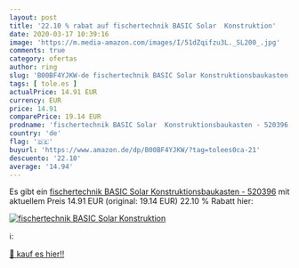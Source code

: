 ```yaml
---
layout: post
title: '22.10 % rabat auf fischertechnik BASIC Solar  Konstruktion'
date: 2020-03-17 10:39:16
image: 'https://m.media-amazon.com/images/I/51dZqifzu3L._SL200_.jpg'
comments: true
category: ofertas
author: ring
slug: 'B00BF4YJKW-de fischertechnik BASIC Solar Konstruktionsbaukasten - 520396'
tags: [ tole.es ]
actualPrice: 14.91 EUR
currency: EUR
price: 14.91
comparePrice: 19.14 EUR
prodname: 'fischertechnik BASIC Solar  Konstruktionsbaukasten - 520396'
country: 'de'
flag: '🇩🇪'
buyurl: 'https://www.amazon.de/dp/B00BF4YJKW/?tag=tolees0ca-21'
descuento: '22.10'
average: '14.94'
---
```


Es gibt ein [fischertechnik BASIC Solar  Konstruktionsbaukasten - 520396](https://www.amazon.de/dp/B00BF4YJKW/?tag=tolees0ca-21) mit aktuellem Preis 14.91 EUR (original: 19.14 EUR) 22.10 % Rabatt hier:

[![fischertechnik BASIC Solar  Konstruktion](https://m.media-amazon.com/images/I/51dZqifzu3L._SL200_.jpg)](https://www.amazon.de/dp/B00BF4YJKW/?tag=tolees0ca-21)

ℹ️:


[🛒 kauf es hier!!](https://www.amazon.de/dp/B00BF4YJKW/?tag=tolees0ca-21)
